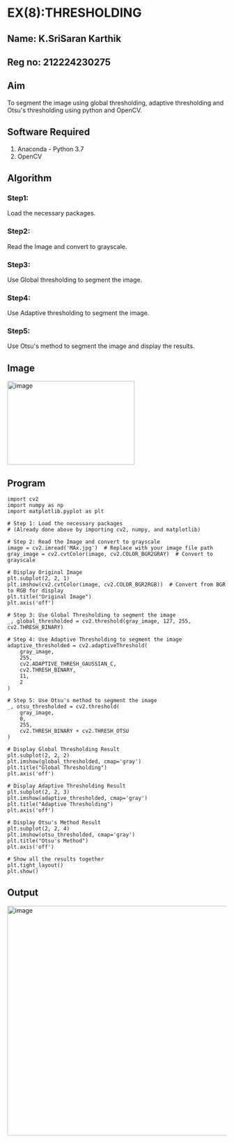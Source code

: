 # EX(8):THRESHOLDING
## Name: K.SriSaran Karthik
## Reg no: 212224230275

## Aim
To segment the image using global thresholding, adaptive thresholding and Otsu's thresholding using python and OpenCV.

## Software Required
1. Anaconda - Python 3.7
2. OpenCV

## Algorithm

### Step1:
Load the necessary packages.

### Step2:
Read the Image and convert to grayscale.

### Step3:
Use Global thresholding to segment the image.

### Step4:
Use Adaptive thresholding to segment the image.

### Step5:
Use Otsu's method to segment the image and display the results.

## Image
<img width="292" height="192" alt="image" src="https://github.com/user-attachments/assets/0d06e558-4e21-4fc1-8460-1c9943e78748" />

## Program
```
import cv2
import numpy as np
import matplotlib.pyplot as plt

# Step 1: Load the necessary packages
# (Already done above by importing cv2, numpy, and matplotlib)

# Step 2: Read the Image and convert to grayscale
image = cv2.imread('MAx.jpg')  # Replace with your image file path
gray_image = cv2.cvtColor(image, cv2.COLOR_BGR2GRAY)  # Convert to grayscale

# Display Original Image
plt.subplot(2, 2, 1)
plt.imshow(cv2.cvtColor(image, cv2.COLOR_BGR2RGB))  # Convert from BGR to RGB for display
plt.title("Original Image")
plt.axis('off')

# Step 3: Use Global Thresholding to segment the image
_, global_thresholded = cv2.threshold(gray_image, 127, 255, cv2.THRESH_BINARY)

# Step 4: Use Adaptive Thresholding to segment the image
adaptive_thresholded = cv2.adaptiveThreshold(
    gray_image, 
    255, 
    cv2.ADAPTIVE_THRESH_GAUSSIAN_C, 
    cv2.THRESH_BINARY, 
    11, 
    2
)

# Step 5: Use Otsu's method to segment the image
_, otsu_thresholded = cv2.threshold(
    gray_image, 
    0, 
    255, 
    cv2.THRESH_BINARY + cv2.THRESH_OTSU
)

# Display Global Thresholding Result
plt.subplot(2, 2, 2)
plt.imshow(global_thresholded, cmap='gray')
plt.title("Global Thresholding")
plt.axis('off')

# Display Adaptive Thresholding Result
plt.subplot(2, 2, 3)
plt.imshow(adaptive_thresholded, cmap='gray')
plt.title("Adaptive Thresholding")
plt.axis('off')

# Display Otsu's Method Result
plt.subplot(2, 2, 4)
plt.imshow(otsu_thresholded, cmap='gray')
plt.title("Otsu's Method")
plt.axis('off')

# Show all the results together
plt.tight_layout()
plt.show()
```
## Output
<img width="750" height="527" alt="image" src="https://github.com/user-attachments/assets/31ec7608-bcd0-4cc1-b1f0-85aa400c9229" />
